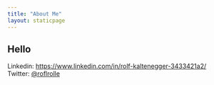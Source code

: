 ```yaml
---
title: "About Me"
layout: staticpage
---
```


## Hello

Linkedin: <https://www.linkedin.com/in/rolf-kaltenegger-3433421a2/>  
Twitter: [@roflrolle](https://twitter.com/roflrolle)
